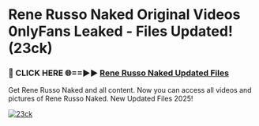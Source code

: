 # Rene Russo Naked Original Videos 0nlyFans Leaked - Files Updated! (23ck)

<h3>🔴 CLICK HERE 🌐==►► <a href="https://tinyurl.com/up5wt9bj" rel="nofollow">Rene Russo Naked Updated Files</a></h3>

Get Rene Russo Naked and all content. Now you can access all videos and pictures of Rene Russo Naked. New Updated Files 2025!

[![23ck](https://i.imgur.com/ABiUzMV.gif)](https://tinyurl.com/up5wt9bj)
